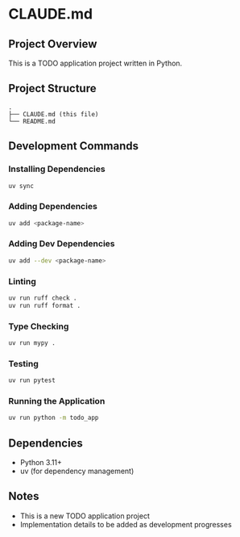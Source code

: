 # CLAUDE.md

## Project Overview
This is a TODO application project written in Python.

## Project Structure
```
.
├── CLAUDE.md (this file)
└── README.md
```

## Development Commands

### Installing Dependencies
```bash
uv sync
```

### Adding Dependencies
```bash
uv add <package-name>
```

### Adding Dev Dependencies
```bash
uv add --dev <package-name>
```

### Linting
```bash
uv run ruff check .
uv run ruff format .
```

### Type Checking
```bash
uv run mypy .
```

### Testing
```bash
uv run pytest
```

### Running the Application
```bash
uv run python -m todo_app
```

## Dependencies
- Python 3.11+
- uv (for dependency management)

## Notes
- This is a new TODO application project
- Implementation details to be added as development progresses